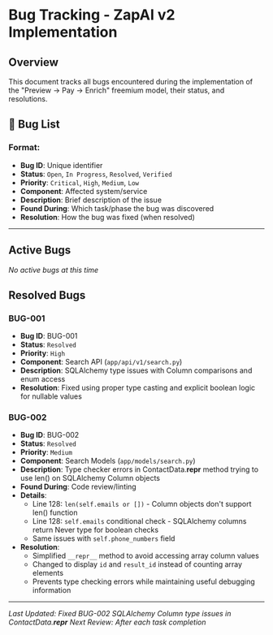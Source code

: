 # Bug Tracking - ZapAI v2 Implementation

## Overview
This document tracks all bugs encountered during the implementation of the "Preview → Pay → Enrich" freemium model, their status, and resolutions.

## 🐛 Bug List

### Format:
- **Bug ID**: Unique identifier
- **Status**: `Open`, `In Progress`, `Resolved`, `Verified`
- **Priority**: `Critical`, `High`, `Medium`, `Low`
- **Component**: Affected system/service
- **Description**: Brief description of the issue
- **Found During**: Which task/phase the bug was discovered
- **Resolution**: How the bug was fixed (when resolved)

---

## Active Bugs

*No active bugs at this time*

## Resolved Bugs

### BUG-001
- **Bug ID**: BUG-001
- **Status**: `Resolved`
- **Priority**: `High`
- **Component**: Search API (`app/api/v1/search.py`)
- **Description**: SQLAlchemy type issues with Column comparisons and enum access
- **Resolution**: Fixed using proper type casting and explicit boolean logic for nullable values

### BUG-002
- **Bug ID**: BUG-002
- **Status**: `Resolved`
- **Priority**: `Medium`
- **Component**: Search Models (`app/models/search.py`)
- **Description**: Type checker errors in ContactData.__repr__ method trying to use len() on SQLAlchemy Column objects
- **Found During**: Code review/linting
- **Details**: 
  - Line 128: `len(self.emails or [])` - Column objects don't support len() function
  - Line 128: `self.emails` conditional check - SQLAlchemy columns return Never type for boolean checks
  - Same issues with `self.phone_numbers` field
- **Resolution**: 
  - Simplified `__repr__` method to avoid accessing array column values
  - Changed to display `id` and `result_id` instead of counting array elements
  - Prevents type checking errors while maintaining useful debugging information

---

*Last Updated: Fixed BUG-002 SQLAlchemy Column type issues in ContactData.__repr__*
*Next Review: After each task completion* 
